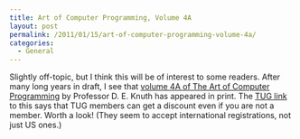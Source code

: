 ```yaml
---
title: Art of Computer Programming, Volume 4A
layout: post
permalink: /2011/01/15/art-of-computer-programming-volume-4a/
categories:
  - General
---
```

Slightly off-topic, but I think this will be of interest to some readers. After many long years in draft, I see that [volume 4A of The Art of Computer Programming](http://www.informit.com/store/product.aspx?isbn=0201038048) by Professor D. E. Knuth has appeared in print. The [TUG link](https://tug.org/books/index.html#taocpv4a) to this says that TUG members can get a discount even if you are not a member. Worth a look! (They seem to accept international registrations, not just US ones.)
